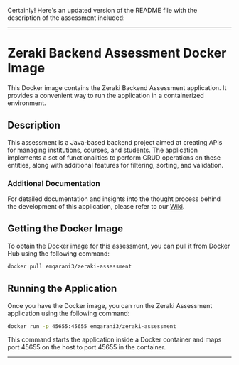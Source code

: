 Certainly! Here's an updated version of the README file with the description of the assessment included:

---

# Zeraki Backend Assessment Docker Image

This Docker image contains the Zeraki Backend Assessment application. It provides a convenient way to run the application in a containerized environment.

## Description

This assessment is a Java-based backend project aimed at creating APIs for managing institutions, courses, and students. The application implements a set of functionalities to perform CRUD operations on these entities, along with additional features for filtering, sorting, and validation.


### Additional Documentation

For detailed documentation and insights into the thought process behind the development of this application, please refer to our [Wiki](https://github.com/Qarani-m/zeraki-backend-assessment-monolithic/wiki).

## Getting the Docker Image

To obtain the Docker image for this assessment, you can pull it from Docker Hub using the following command:

```bash
docker pull emqarani3/zeraki-assessment
```

## Running the Application

Once you have the Docker image, you can run the Zeraki Assessment application using the following command:

```bash
docker run -p 45655:45655 emqarani3/zeraki-assessment
```

This command starts the application inside a Docker container and maps port 45655 on the host to port 45655 in the container.

---

